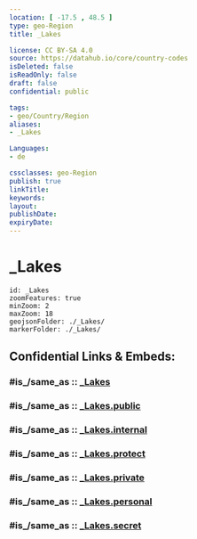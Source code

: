 ```yaml
---
location: [ -17.5 , 48.5 ] 
type: geo-Region
title: _Lakes

license: CC BY-SA 4.0
source: https://datahub.io/core/country-codes
isDeleted: false
isReadOnly: false
draft: false
confidential: public

tags:
- geo/Country/Region
aliases:
- _Lakes

Languages:
- de

cssclasses: geo-Region
publish: true
linkTitle: 
keywords: 
layout: 
publishDate: 
expiryDate: 
---
```


# _Lakes

```leaflet
id: _Lakes
zoomFeatures: true 
minZoom: 2 
maxZoom: 18
geojsonFolder: ./_Lakes/
markerFolder: ./_Lakes/
```


## Confidential Links & Embeds: 

### #is_/same_as :: [_Lakes](/_Standards/Earth/Continent/Africa/Africa~East/Madagascar/Provinces~Madagascar/Toamasina/counties~Toamasina/Alaotra-Mangoro/_Lakes.md) 

### #is_/same_as :: [_Lakes.public](/_public/Earth/Continent/Africa/Africa~East/Madagascar/Provinces~Madagascar/Toamasina/counties~Toamasina/Alaotra-Mangoro/_Lakes.public.md) 

### #is_/same_as :: [_Lakes.internal](/_internal/Earth/Continent/Africa/Africa~East/Madagascar/Provinces~Madagascar/Toamasina/counties~Toamasina/Alaotra-Mangoro/_Lakes.internal.md) 

### #is_/same_as :: [_Lakes.protect](/_protect/Earth/Continent/Africa/Africa~East/Madagascar/Provinces~Madagascar/Toamasina/counties~Toamasina/Alaotra-Mangoro/_Lakes.protect.md) 

### #is_/same_as :: [_Lakes.private](/_private/Earth/Continent/Africa/Africa~East/Madagascar/Provinces~Madagascar/Toamasina/counties~Toamasina/Alaotra-Mangoro/_Lakes.private.md) 

### #is_/same_as :: [_Lakes.personal](/_personal/Earth/Continent/Africa/Africa~East/Madagascar/Provinces~Madagascar/Toamasina/counties~Toamasina/Alaotra-Mangoro/_Lakes.personal.md) 

### #is_/same_as :: [_Lakes.secret](/_secret/Earth/Continent/Africa/Africa~East/Madagascar/Provinces~Madagascar/Toamasina/counties~Toamasina/Alaotra-Mangoro/_Lakes.secret.md)

